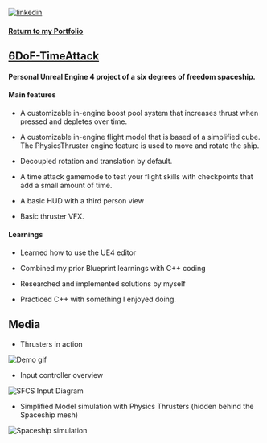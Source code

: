 
[![linkedin](https://img.shields.io/badge/linkedin-0A66C2?style=for-the-badge&logo=linkedin&logoColor=white)](https://www.linkedin.com/in/matheus-perches/)

#### [Return to my Portfolio](https://github.com/matheusperches/matheusperches.github.io) 

## [6DoF-TimeAttack](https://github.com/matheusperches/6DoF-TimeAttack)

#### Personal Unreal Engine 4 project of a six degrees of freedom spaceship.

#### Main features

- A customizable in-engine boost pool system that increases thrust when pressed and depletes over time.

- A customizable in-engine flight model that is based of a simplified cube. The PhysicsThruster engine feature is used to move and rotate the ship.

- Decoupled rotation and translation by default.

- A time attack gamemode to test your flight skills with checkpoints that add a small amount of time. 

- A basic HUD with a third person view

- Basic thruster VFX.

#### Learnings
- Learned how to use the UE4 editor

- Combined my prior Blueprint learnings with C++ coding

- Researched and implemented solutions by myself

- Practiced C++ with something I enjoyed doing.

## Media

- Thrusters in action 

![Demo gif](https://raw.githubusercontent.com/matheusperches/PlaygroundProj/main/Info/demo_video-ezgif.com-optimize.gif)

- Input controller overview

![SFCS Input Diagram](https://raw.githubusercontent.com/matheusperches/PlaygroundProj/main/Info/sfcs.jpg)

- Simplified Model simulation with Physics Thrusters (hidden behind the Spaceship mesh)

 ![Spaceship simulation](https://raw.githubusercontent.com/matheusperches/PlaygroundProj/main/Info/behind_the_scenes.png) 
